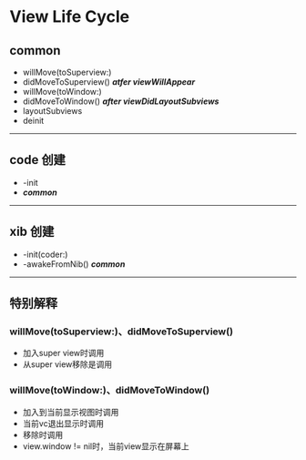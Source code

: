 #  View Life Cycle
## common
* willMove(toSuperview:)
* didMoveToSuperview()
***atfer viewWillAppear***
* willMove(toWindow:)
* didMoveToWindow()
***after viewDidLayoutSubviews***
* layoutSubviews
* deinit
---
## code 创建
* -init
* ***common***

---
## xib 创建
* -init(coder:)
* -awakeFromNib()
***common***
---
## 特别解释
### willMove(toSuperview:)、didMoveToSuperview()
* 加入super view时调用
* 从super view移除是调用
### willMove(toWindow:)、didMoveToWindow()
* 加入到当前显示视图时调用
* 当前vc退出显示时调用
* 移除时调用
* view.window != nil时，当前view显示在屏幕上

